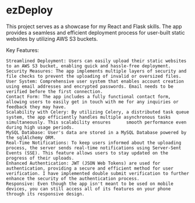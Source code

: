 # ezDeploy

This project serves as a showcase for my React and Flask skills. The app provides a seamless and efficient deployment process for user-built static websites by utilizing AWS S3 buckets.

Key Features:

    Streamlined Deployment: Users can easily upload their static websites to an AWS S3 bucket, enabling quick and hassle-free deployment.
    Security Measures: The app implements multiple layers of security and file checks to prevent the uploading of invalid or oversized files.
    User System: Comprehensive user system that enables account creation using email addresses and encrypted passwords. Email needs to be verified before the first connection.
    Contact Form: The app includes a fully functional contact form, allowing users to easily get in touch with me for any inquiries or feedback they may have.
    Scalability with Celery: By utilizing Celery, a distributed task queue system, the app efficiently handles multiple asynchronous tasks simultaneously. This scalability ensures      smooth performance even during high usage periods.
    MySQL Database: User's data are stored in a MySQL Database powered by the sqlAlchemy ORM.
    Real-Time Notifications: To keep users informed about the uploading process, the server sends real-time notifications using Server-Sent Events (SSE). This feature allows users to stay updated on the progress of their uploads.
    Enhanced Authentication: JWT (JSON Web Tokens) are used for authentication, providing a secure and efficient method for user verification. I have implemented double submit verification to further enhance the security of the authentication process.
    Responsive: Even though the app isn't meant to be used on mobile devices, you can still access all of its features on your phone through its responsive design.
